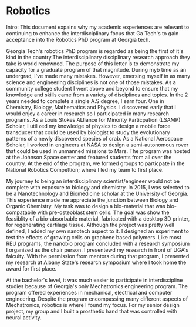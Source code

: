 # Robotics

Intro: This document expains why my academic experiences are relevant to continuing to enhance the interdisciplinary focus that Ga Tech's to gain acceptance into the Robotics PhD program at Georgia tech.



Georgia Tech's robotics PhD program is regarded as being the first of it's kind in the country.The interdisciplinary disciplinary research approach they take is world renowned. 
The purpose of this letter is to demonstrate my capacity for a graduate program of that magnitude. During myb time as an undergrad, I've made many mistakes. However, emersing myself in as many science and engineering disciplines is not one of those mistakes. As a community college student I went above and beyond to ensure that my knowledge and skills came from a variety of disciplines and topics. In the 2 years needed to complete a single A.S degree, I earn four. One in Chemistry, Biology, Mathematics and Physics. I discovered early that I would enjoy a career in research so I participated in many research programs. As a Louis Stokes ALliance for Minority Particpation (LSAMP) Scholar, I utilized my knowledge of physics to design a mobile force transducer that could be used by biologist to study the evolutionary patterns of a newly discovered species of crab. As a National Aerospace Scholar, I worked in engineers at NASA to design a semi-autonomous rover that could be used in unmanned missions to Mars. The program was hosted at the Johnson Space center and featured students from all over the country. At the end of the program, we formed groups to particpate in the National Robotics Compettion; where I led my team to first place. 

My journey to being an interdisciplinary scientist/engineer would not be complete with exposure to biology and chemistry. In 2015, I was selected to be a Nanotechnology and Biomedicine scholar at the University of Georgia. This experience made me appreciate the junction between Biology and Organic Chemistry. My task was to design a bio-material that was bio-compatabile with pre-osteoblast stem cells. The goal was show the feasiblity of a bio-absorbable material, fabricated with a desktop 3D printer, for regenerating cartilage tissue. Although the project was pretty well defined, I added my own nanotech aspect to it. I designed an experiment to test the effects of growing cells on graphene based polymers. Like most REU programs, the nanobio program concluded with a research symposium I organized as the chair person. I presentewd my research in front of UGA's falculty. With the permission from mentors during that program, I presented my research at Albany State's research symposium where I took home the award for first place.  

At the bachelor's level, it was much easier to participate in interdiscipline studies because of Georgia's only Mechatronics engineering program. The program offered experiences in mechanical, electrical and computer engineering. Despite the program encompassing many different aspects of Mechatronics, robotics is where I found my focus. For my senior design project, my group and I built a prosthetic hand that was controlled with neural activity.   
